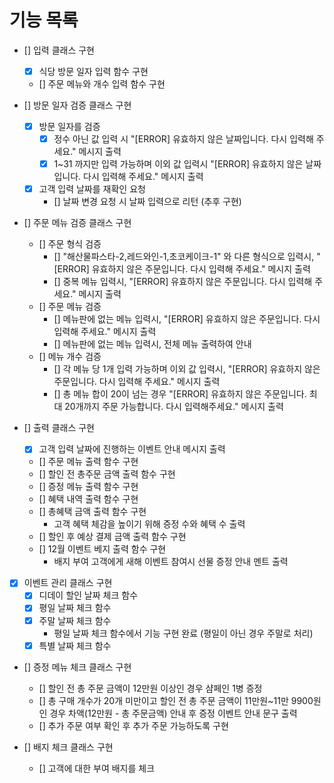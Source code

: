 # 기능 목록

- [] 입력 클래스 구현
    - [X] 식당 방문 일자 입력 함수 구현
    - [] 주문 메뉴와 개수 입력 함수 구현
        
- [] 방문 일자 검증 클래스 구현
    - [X] 방문 일자를 검증
        - [X] 정수 아닌 값 입력 시 "[ERROR] 유효하지 않은 날짜입니다. 다시 입력해 주세요." 메시지 출력
        - [X] 1~31 까지만 입력 가능하며 이외 값 입력시 "[ERROR] 유효하지 않은 날짜입니다. 다시 입력해 주세요." 메시지 출력
    - [X] 고객 입력 날짜를 재확인 요청
        - [] 날짜 변경 요청 시 날짜 입력으로 리턴 (추후 구현)

- [] 주문 메뉴 검증 클래스 구현
    - [] 주문 형식 검증
        - [] "해산물파스타-2,레드와인-1,초코케이크-1" 와 다른 형식으로 입력시, "[ERROR] 유효하지 않은 주문입니다. 다시 입력해 주세요." 메시지 출력
        - [] 중복 메뉴 입력시, "[ERROR] 유효하지 않은 주문입니다. 다시 입력해 주세요." 메시지 출력
    - [] 주문 메뉴 검증
        - [] 메뉴판에 없는 메뉴 입력시, "[ERROR] 유효하지 않은 주문입니다. 다시 입력해 주세요." 메시지 출력
        - [] 메뉴판에 없는 메뉴 입력시, 전체 메뉴 출력하여 안내
    - [] 메뉴 개수 검증
        - [] 각 메뉴 당 1개 입력 가능하며 이외 값 입력시, "[ERROR] 유효하지 않은 주문입니다. 다시 입력해 주세요." 메시지 출력
        - [] 총 메뉴 합이 20이 넘는 경우 "[ERROR] 유효하지 않은 주문입니다. 최대 20개까지 주문 가능합니다. 다시 입력해주세요." 메시지 출력

- [] 출력 클래스 구현
    - [X] 고객 입력 날짜에 진행하는 이벤트 안내 메시지 출력
    - [] 주문 메뉴 출력 함수 구현
    - [] 할인 전 총주문 금액 출력 함수 구현
    - [] 증정 메뉴 출력 함수 구현
    - [] 혜택 내역 출력 함수 구현
    - [] 총혜택 금액 출력 함수 구현
        - 고객 혜택 체감을 높이기 위해 증정 수와 혜택 수 출력
    - [] 할인 후 예상 결제 금액 출력 함수 구현
    - [] 12월 이벤트 베지 출력 함수 구현
        - 배지 부여 고객에게 새해 이벤트 참여시 선물 증정 안내 멘트 출력

- [X] 이벤트 관리 클래스 구현
    - [X] 디데이 할인 날짜 체크 함수
    - [X] 평일 날짜 체크 함수
    - [X] 주말 날짜 체크 함수 
        - 평일 날짜 체크 함수에서 기능 구현 완료 (평일이 아닌 경우 주말로 처리)
    - [X] 특별 날짜 체크 함수

- [] 증정 메뉴 체크 클래스 구현
    - [] 할인 전 총 주문 금액이 12만원 이상인 경우 샴페인 1병 증정
    - [] 총 구매 개수가 20개 미만이고 할인 전 총 주문 금액이 11만원~11만 9900원 인 경우 차액(12만원 - 총 주문금액) 안내 후 증정 이벤트 안내 문구 출력
    - [] 추가 주문 여부 확인 후 추가 주문 가능하도록 구현

- [] 배지 체크 클래스 구현
    - [] 고객에 대한 부여 배지를 체크
